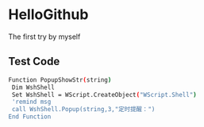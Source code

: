 # HelloGithub
The first try by myself
## Test Code
```bash
Function PopupShowStr(string)
 Dim WshShell
 Set WshShell = WScript.CreateObject("WScript.Shell")
 'remind msg 
 call WshShell.Popup(string,3,"定时提醒：")
End Function
```
